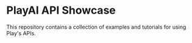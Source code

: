 # PlayAI API Showcase

This repository contains a collection of examples and tutorials for using Play's APIs.
